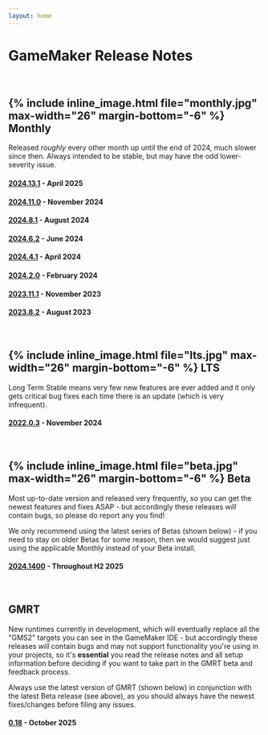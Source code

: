```yaml
---
layout: home
---
```

# GameMaker Release Notes

<br/>

## {% include inline_image.html file="monthly.jpg" max-width="26" margin-bottom="-6" %} Monthly

Released _roughly_ every other month up until the end of 2024, much slower since then. Always intended to be stable, but may have the odd lower-severity issue.

#### [2024.13.1](\release-notes\2024\13) - April 2025
#### [2024.11.0](\release-notes\2024\11) - November 2024
#### [2024.8.1](\release-notes\2024\8) - August 2024
#### [2024.6.2](\release-notes\2024\6) - June 2024
#### [2024.4.1](\release-notes\2024\4) - April 2024
#### [2024.2.0](\release-notes\2024\2) - February 2024
#### [2023.11.1](\release-notes\2023\11) - November 2023
#### [2023.8.2](\release-notes\2023\8) - August 2023

<br/>

## {% include inline_image.html file="lts.jpg" max-width="26" margin-bottom="-6" %} LTS

Long Term Stable means very few new features are ever added and it only gets critical bug fixes each time there is an update (which is very infrequent).

#### [2022.0.3](\release-notes\2022\0) - November 2024

<br/>

## {% include inline_image.html file="beta.jpg" max-width="26" margin-bottom="-6" %} Beta

Most up-to-date version and released very frequently, so you can get the newest features and fixes ASAP - but accordingly these releases _will_ contain bugs, so please do report any you find!

We only recommend using the latest series of Betas (shown below) - if you need to stay on older Betas for some reason, then we would suggest just using the applicable Monthly instead of your Beta install.

#### [2024.1400](\release-notes\2024\1400) - Throughout H2 2025

<br/>

## GMRT

New runtimes currently in development, which will eventually replace all the "GMS2" targets you can see in the GameMaker IDE - but accordingly these releases _will_ contain bugs and may not support functionality you're using in your projects, so it's **essential** you read the release notes and all setup information before deciding if you want to take part in the GMRT beta and feedback process.

Always use the latest version of GMRT (shown below) in conjunction with the latest Beta release (see above), as you should always have the newest fixes/changes before filing any issues.

#### [0.18](\release-notes\2025\GMRT_ms_18) - October 2025
